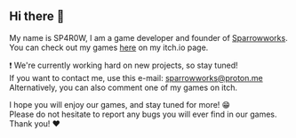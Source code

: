 ## Hi there 👋

My name is SP4R0W, I am a game developer and founder of [Sparrowworks](https://github.com/Sparrowworks).<br>
You can check out my games [here](https://sp4r0w.itch.io/) on my itch.io page.

❗ We're currently working hard on new projects, so stay tuned!<br>
If you want to contact me, use this e-mail: sparrowworks@proton.me<br>
Alternatively, you can also comment one of my games on itch.<br>

I hope you will enjoy our games, and stay tuned for more! 😁<br>
Please do not hesitate to report any bugs you will ever find in our games. Thank you! ❤️

